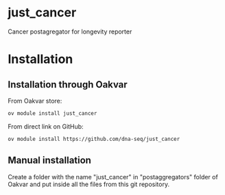 # just_cancer
Cancer postagregator for longevity reporter

# Installation
## Installation through Oakvar

From Oakvar store:
```bash
ov module install just_cancer
```
From direct link on GitHub:
```bash
ov module install https://github.com/dna-seq/just_cancer
```

## Manual installation

Create a folder with the name "just_cancer" in "postaggregators" folder of Oakvar and put inside all the files from this git repository.

